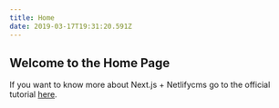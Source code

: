 ```yaml
---
title: Home
date: 2019-03-17T19:31:20.591Z
---
```


## Welcome to the Home Page

If you want to know more about Next.js + Netlifycms go to the official tutorial [here](https://www.netlifycms.org/docs/nextjs/).
